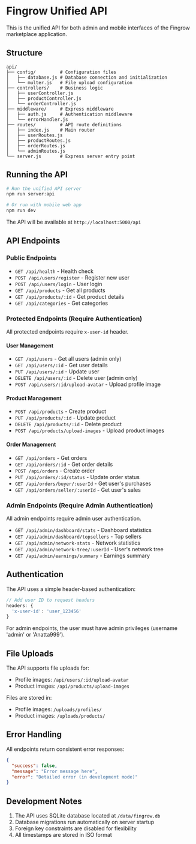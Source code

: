 # Fingrow Unified API

This is the unified API for both admin and mobile interfaces of the Fingrow marketplace application.

## Structure

```
api/
├── config/         # Configuration files
│   ├── database.js # Database connection and initialization
│   └── multer.js   # File upload configuration
├── controllers/    # Business logic
│   ├── userController.js
│   ├── productController.js
│   └── orderController.js
├── middleware/     # Express middleware
│   ├── auth.js     # Authentication middleware
│   └── errorHandler.js
├── routes/         # API route definitions
│   ├── index.js    # Main router
│   ├── userRoutes.js
│   ├── productRoutes.js
│   ├── orderRoutes.js
│   └── adminRoutes.js
└── server.js       # Express server entry point
```

## Running the API

```bash
# Run the unified API server
npm run server:api

# Or run with mobile web app
npm run dev
```

The API will be available at `http://localhost:5000/api`

## API Endpoints

### Public Endpoints
- `GET /api/health` - Health check
- `POST /api/users/register` - Register new user
- `POST /api/users/login` - User login
- `GET /api/products` - Get all products
- `GET /api/products/:id` - Get product details
- `GET /api/categories` - Get categories

### Protected Endpoints (Require Authentication)
All protected endpoints require `x-user-id` header.

#### User Management
- `GET /api/users` - Get all users (admin only)
- `GET /api/users/:id` - Get user details
- `PUT /api/users/:id` - Update user
- `DELETE /api/users/:id` - Delete user (admin only)
- `POST /api/users/:id/upload-avatar` - Upload profile image

#### Product Management
- `POST /api/products` - Create product
- `PUT /api/products/:id` - Update product
- `DELETE /api/products/:id` - Delete product
- `POST /api/products/upload-images` - Upload product images

#### Order Management
- `GET /api/orders` - Get orders
- `GET /api/orders/:id` - Get order details
- `POST /api/orders` - Create order
- `PUT /api/orders/:id/status` - Update order status
- `GET /api/orders/buyer/:userId` - Get user's purchases
- `GET /api/orders/seller/:userId` - Get user's sales

### Admin Endpoints (Require Admin Authentication)
All admin endpoints require admin user authentication.

- `GET /api/admin/dashboard/stats` - Dashboard statistics
- `GET /api/admin/dashboard/topsellers` - Top sellers
- `GET /api/admin/network-stats` - Network statistics
- `GET /api/admin/network-tree/:userId` - User's network tree
- `GET /api/admin/earnings/summary` - Earnings summary

## Authentication

The API uses a simple header-based authentication:

```javascript
// Add user ID to request headers
headers: {
  'x-user-id': 'user_123456'
}
```

For admin endpoints, the user must have admin privileges (username 'admin' or 'Anatta999').

## File Uploads

The API supports file uploads for:
- Profile images: `/api/users/:id/upload-avatar`
- Product images: `/api/products/upload-images`

Files are stored in:
- Profile images: `/uploads/profiles/`
- Product images: `/uploads/products/`

## Error Handling

All endpoints return consistent error responses:

```json
{
  "success": false,
  "message": "Error message here",
  "error": "Detailed error (in development mode)"
}
```

## Development Notes

1. The API uses SQLite database located at `/data/fingrow.db`
2. Database migrations run automatically on server startup
3. Foreign key constraints are disabled for flexibility
4. All timestamps are stored in ISO format